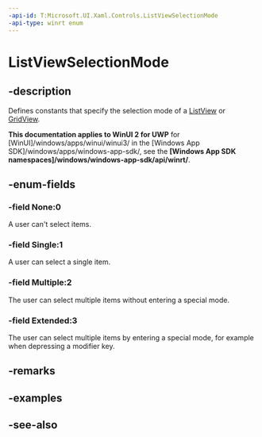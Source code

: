 ```yaml
---
-api-id: T:Microsoft.UI.Xaml.Controls.ListViewSelectionMode
-api-type: winrt enum
---
```


<!-- Enumeration syntax
public enum Windows.UI.Xaml.Controls.ListViewSelectionMode : int
-->

# ListViewSelectionMode

## -description
Defines constants that specify the selection mode of a [ListView](listview.md) or [GridView](gridview.md).

**This documentation applies to WinUI 2 for UWP** for [WinUI]/windows/apps/winui/winui3/ in the [Windows App SDK]/windows/apps/windows-app-sdk/, see the **[Windows App SDK namespaces]/windows/windows-app-sdk/api/winrt/**.

## -enum-fields
### -field None:0
A user can't select items.

### -field Single:1
A user can select a single item.

### -field Multiple:2
The user can select multiple items without entering a special mode.

### -field Extended:3
The user can select multiple items by entering a special mode, for example when depressing a modifier key.


## -remarks

## -examples

## -see-also
